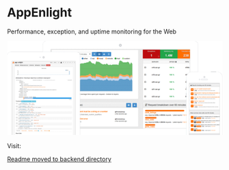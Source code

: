 # AppEnlight 

Performance, exception, and uptime monitoring for the Web

![AppEnlight image](https://raw.githubusercontent.com/AppEnlight/appenlight/gh-pages/static/appenlight.png)

Visit:

[Readme moved to backend directory](backend/README.md)
